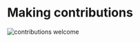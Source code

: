 # Making contributions

![contributions welcome](https://img.shields.io/badge/contributions-welcome-brightgreen.svg?style=flat) 



